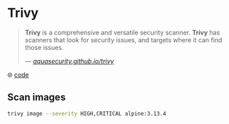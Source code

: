 # Trivy

> **Trivy** is a comprehensive and versatile security scanner. **Trivy** has scanners that look for security issues, and targets where it can find those issues.
>
> &mdash; _[aquasecurity.github.io/trivy](https://aquasecurity.github.io/trivy)_

🌐 [code](https://github.com/aquasecurity/trivy)

## Scan images

```bash
trivy image --severity HIGH,CRITICAL alpine:3.13.4
```

